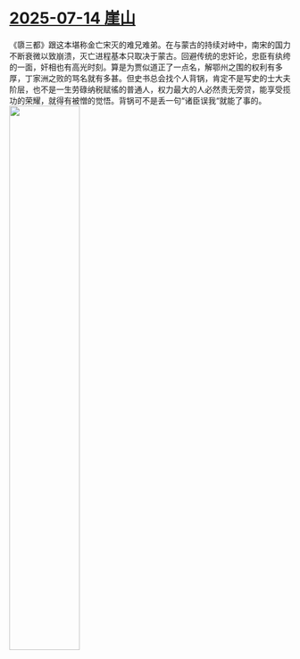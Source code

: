 # [2025-07-14 崖山](https://github.com/myccnn/tuix40/issues/51)

《隳三都》跟这本堪称金亡宋灭的难兄难弟。在与蒙古的持续对峙中，南宋的国力不断衰微以致崩溃，灭亡进程基本只取决于蒙古。回避传统的忠奸论，忠臣有纨绔的一面，奸相也有高光时刻。算是为贾似道正了一点名，解鄂州之围的权利有多厚，丁家洲之败的骂名就有多甚。但史书总会找个人背锅，肯定不是写史的士大夫阶层，也不是一生劳碌纳税赋徭的普通人，权力最大的人必然责无旁贷，能享受揽功的荣耀，就得有被憎的觉悟。背锅可不是丢一句“诸臣误我“就能了事的。
<img src="https://github.com/user-attachments/assets/dbc6fd9e-9b43-4357-aaa8-7c8efc373c08" width="50%">